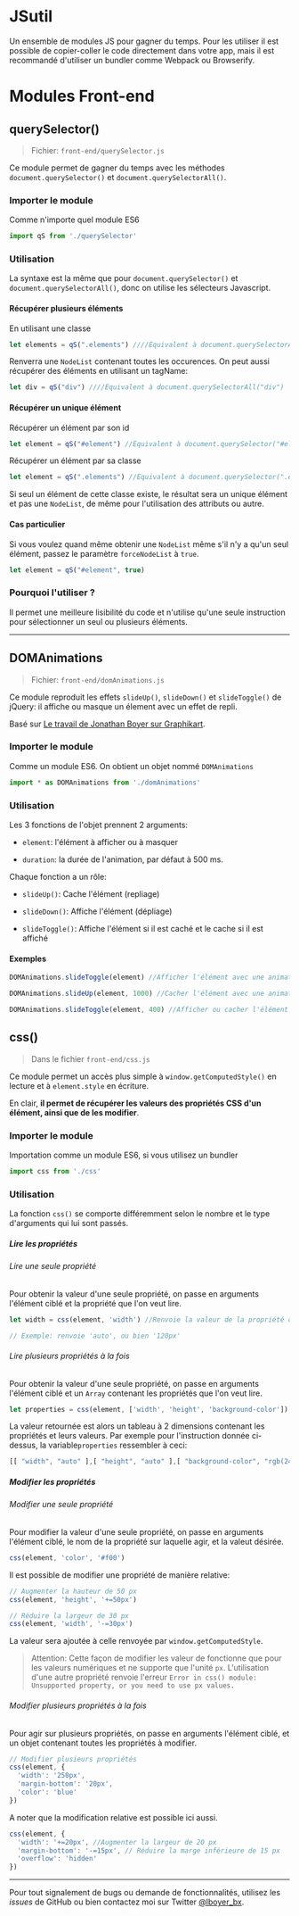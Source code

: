 # JSutil

Un ensemble de modules JS pour gagner du temps. Pour les utiliser il est possible de copier-coller le code directement dans votre app, mais il est recommandé d'utiliser un bundler comme Webpack ou Browserify.

# Modules Front-end

## querySelector()

> Fichier: `front-end/querySelector.js`

Ce module permet de gagner du temps avec les méthodes `document.querySelector()` et `document.querySelectorAll()`.

### Importer le module

Comme n'importe quel module ES6

```javascript
import qS from './querySelector'
```

### Utilisation

La syntaxe est la même que pour `document.querySelector()` et `document.querySelectorAll()`, donc on utilise les sélecteurs Javascript.

#### Récupérer plusieurs éléments

En utilisant une classe

```javascript
let elements = qS(".elements") ////Équivalent à document.querySelectorAll(".elements")
```

Renverra une `NodeList` contenant toutes les occurences. On peut aussi récupérer des éléments en utilisant un tagName:

```javascript
let div = qS("div") ////Équivalent à document.querySelectorAll("div")
```

#### Récupérer un unique élément

Récupérer un élément par son id

```javascript
let element = qS("#element") //Équivalent à document.querySelector("#element")
```

Récupérer un élément par sa classe

```javascript
let element = qS(".elements") //Équivalent à document.querySelector(".elements")
```

Si seul un élément de cette classe existe, le résultat sera un unique élément et pas une `NodeList`, de même pour l'utilisation des attributs ou autre.

#### Cas particulier

Si vous voulez quand même obtenir une `NodeList` même s'il n'y a qu'un seul élément, passez le paramètre `forceNodeList` à `true`.

```javascript
let element = qS("#element", true)
```

### Pourquoi l'utiliser ?

Il permet une meilleure lisibilité du code et n'utilise qu'une seule instruction pour sélectionner un seul ou plusieurs éléments.

---

## DOMAnimations

> Fichier: `front-end/domAnimations.js`

Ce module reproduit les effets `slideUp()`, `slideDown()` et `slideToggle()` de jQuery: il affiche ou masque un élement avec un effet de repli.

Basé sur  [Le travail de  Jonathan Boyer sur Graphikart](https://www.grafikart.fr/tutoriels/javascript/slide-javascript-1016).

### Importer le module

Comme un module ES6. On obtient un objet nommé `DOMAnimations`

```javascript
import * as DOMAnimations from './domAnimations'
```

### Utilisation

Les 3 fonctions de l'objet prennent 2 arguments:

- `element`: l'élément à afficher ou à masquer

- `duration`: la durée de l'animation, par défaut à 500 ms.

Chaque fonction a un rôle:

- `slideUp()`: Cache l'élément (repliage)

- `slideDown()`: Affiche l'élément (dépliage)

- `slideToggle()`: Affiche l'élément si il est caché et le cache si il est affiché

#### Exemples

```javascript
DOMAnimations.slideToggle(element) //Afficher l'élément avec une animation de 500 ms

DOMAnimations.slideUp(element, 1000) //Cacher l'élément avec une animation de 1s

DOMAnimations.slideToggle(element, 400) //Afficher ou cacher l'élément avec une animation de 400 ms
```

## css()

> Dans le fichier `front-end/css.js`

Ce module permet un accès plus simple à  `window.getComputedStyle()` en lecture et à `element.style` en écriture.

En clair, **il permet de récupérer les valeurs des propriétés CSS d'un élément, ainsi que de les modifier**.

### Importer le module

Importation comme un module ES6, si vous utilisez un bundler

```javascript
import css from './css'
```

### Utilisation

La fonction `css()` se comporte différemment selon le nombre et le type d'arguments qui lui sont passés.

##### Lire les propriétés

###### Lire une seule propriété

Pour obtenir la valeur d'une seule propriété, on passe en arguments l'élément ciblé et la propriété que l'on veut lire.

```javascript
let width = css(element, 'width') //Renvoie la valeur de la propriété css 'width'

// Exemple: renvoie 'auto', ou bien '120px'
```

###### Lire plusieurs propriétés à la fois

Pour obtenir la valeur d'une seule propriété, on passe en arguments l'élément ciblé et un `Array` contenant les propriétés que l'on veut lire.

```javascript
let properties = css(element, ['width', 'height', 'background-color'])
```

La valeur retournée est alors un tableau à 2 dimensions contenant les propriétés et leurs valeurs. Par exemple pour l'instruction donnée ci-dessus,  la variable`properties` ressembler à ceci:

```javascript
[[ "width", "auto" ],[ "height", "auto" ],[ "background-color", "rgb(240, 0, 0)"]]
```

##### Modifier les propriétés

###### Modifier une seule propriété

Pour modifier la valeur d'une seule propriété, on passe en arguments l'élément ciblé, le nom de la propriété sur laquelle agir, et la valeut désirée.

```javascript
css(element, 'color', '#f00')
```

Il est possible de modifier une propriété de manière relative:

```javascript
// Augmenter la hauteur de 50 px
css(element, 'height', '+=50px')

// Réduire la largeur de 30 px
css(element, 'width', '-=30px')
```

La valeur sera ajoutée à celle renvoyée par `window.getComputedStyle`.

> Attention: Cette façon de modifier les valeur de fonctionne que pour les valeurs numériques et ne supporte que l'unité `px`. L'utilisation d'une autre propriété renvoie l'erreur `Error in css() module: Unsupported property, or you need to use px values.`

###### Modifier plusieurs propriétés à la fois

Pour agir sur plusieurs propriétés, on passe en arguments l'élément ciblé, et un objet contenant toutes les propriétés à modifier.

```javascript
// Modifier plusieurs propriétés
css(element, {
  'width': '250px',
  'margin-bottom': '20px',
  'color': 'blue'
})
```

A noter que la modification relative est possible ici aussi.

```javascript
css(element, {
  'width': '+=20px', //Augmenter la largeur de 20 px
  'margin-bottom': '-=15px', // Réduire la marge inférieure de 15 px
  'overflow': 'hidden'
})
```

__________________________

Pour tout signalement de bugs ou demande de fonctionnalités, utilisez les *issues* de GitHub ou bien contactez moi sur Twitter [@lboyer_bx](https://twitter.com/lboyer_bx).
